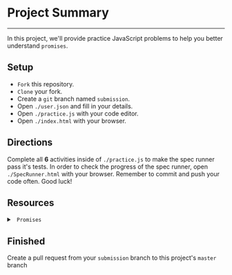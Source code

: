# Project Summary
---
In this project, we'll provide practice JavaScript problems to help you better understand `promises`.

## Setup

* `Fork` this repository.
* `Clone` your fork.
* Create a `git` branch named `submission`.
* Open `./user.json` and fill in your details.
* Open `./practice.js` with your code editor.
* Open `./index.html` with your browser.

## Directions

Complete all <b>6</b> activities inside of `./practice.js` to make the spec runner pass it's tests.
In order to check the progress of the spec runner, open `./SpecRunner.html` with your browser.
Remember to commit and push your code often. Good luck!

## Resources

<details>

<summary> <code> Promises  </code> </summary>


MDN Reference: https://developer.mozilla.org/en-US/docs/Web/JavaScript/Reference/Global_Objects/Promise

```js
// Create a new Promise
var myPromise = new Promise(function(resolve, reject) {
  resolve('This promise is now resolved');
});

// Access the value resolved from a promise
myPromise.then(function(promisedValue) {
  console.log(promisedValue);
})

// Reject a promise
var rejectedPromise = new Promise(function(resolve, reject) {
  reject('This promise has been rejected');
})

// catch the rejected value
rejectedPromise.catch(function(rejectedValue) {
  console.error(rejectedValue)
})
```

</details>

## Finished

Create a pull request from your `submission` branch to this project's `master` branch
